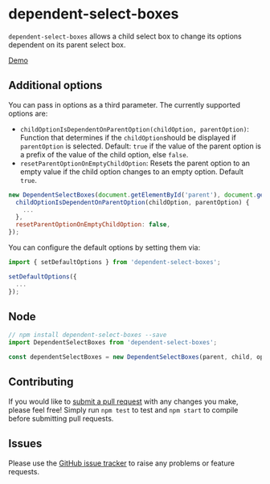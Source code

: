 # dependent-select-boxes

`dependent-select-boxes` allows a child select box to change its options dependent on its parent select box.

[Demo](http://rusty1s.github.io/dependent-select-boxes)

## Additional options

You can pass in options as a third parameter. The currently supported options are:

* `childOptionIsDependentOnParentOption(childOption, parentOption)`:
Function that determines if the `childOption`should be displayed if
`parentOption` is selected. Default: `true` if the value of the parent
option is a prefix of the value of the child option, else `false`.
 * `resetParentOptionOnEmptyChildOption`:
Resets the parent option to an empty value if the child option changes
to an empty option. Default `true`.

```js
new DependentSelectBoxes(document.getElementById('parent'), document.getElementById('child'), {
  childOptionIsDependentOnParentOption(childOption, parentOption) {
    ...
  },
  resetParentOptionOnEmptyChildOption: false,
});
```

You can configure the default options by setting them via:

```js
import { setDefaultOptions } from 'dependent-select-boxes';

setDefaultOptions({
  ...
});
```

## Node

```js
// npm install dependent-select-boxes --save
import DependentSelectBoxes from 'dependent-select-boxes';

const dependentSelectBoxes = new DependentSelectBoxes(parent, child, options);
```

## Contributing

If you would like to [submit a pull request](https://github.com/rusty1s/dependent-select-boxes/pulls)
with any changes you make, please feel free!
Simply run `npm test` to test and `npm start` to compile before submitting pull requests.

## Issues

Please use the [GitHub issue tracker](https://github.com/rusty1s/dependent-select-boxes/issues)
to raise any problems or feature requests.
